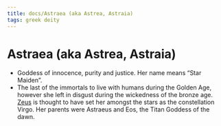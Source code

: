 ```yaml
---
title: docs/Astraea (aka Astrea, Astraia)
tags: greek deity
---
```


# Astraea (aka Astrea, Astraia) 
- Goddess of innocence, purity and justice. Her name means “Star Maiden”.
- The last of the immortals to live with humans during the Golden Age, however she left in disgust during the wickedness of the bronze age. [Zeus](Zeus.md.md) is thought to have set her amongst the stars as the constellation Virgo. Her parents were Astraeus and Eos, the Titan Goddess of the dawn.